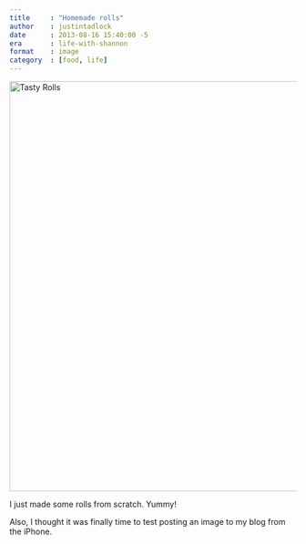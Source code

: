 ```yaml
---
title     : "Homemade rolls"
author    : justintadlock
date      : 2013-08-16 15:40:00 -5
era       : life-with-shannon
format    : image
category  : [food, life]
---
```


<a href="http://justintadlock.com/blog/wp-content/uploads/2013/08/20130816-154246.jpg" rel="attachment wp-att-5091"><img src="http://justintadlock.com/blog/wp-content/uploads/2013/08/20130816-154246.jpg" alt="Tasty Rolls" width="960" height="720" class="aligncenter size-full wp-image-5091" /></a>

I just made some rolls from scratch. Yummy!

Also, I thought it was finally time to test posting an image to my blog from the iPhone.
